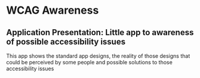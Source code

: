 # WCAG Awareness

## Application Presentation: Little app to awareness of possible accessibility issues

This app shows the standard app designs, the reality of those designs that could be perceived by some people and possible solutions to those accessibility issues

